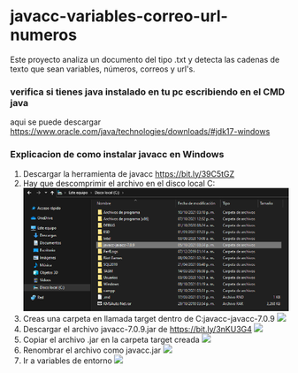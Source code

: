 # javacc-variables-correo-url-numeros
Este proyecto analiza un documento del tipo .txt y detecta las cadenas de texto que sean variables, números, correos y url's.

### verifica si tienes java instalado en tu pc escribiendo en el CMD java
aqui se puede descargar https://www.oracle.com/java/technologies/downloads/#jdk17-windows

### Explicacion de como instalar javacc en Windows

1. Descargar la herramienta de javacc  https://bit.ly/39C5tGZ
2. Hay que descomprimir el archivo en el disco local C:
![](https://github.com/omar49511/javacc-variables-correo-url-numeros/blob/main/javacc%20programas/imagenes/Captura%20de%20pantalla%202021-10-12%20153039.png?raw=true)
3. Creas una carpeta en llamada target dentro de C:javacc-javacc-7.0.9
![](https://static.javatpoint.com/core/images/javacc6.png)
4. Descargar el archivo javacc-7.0.9.jar de https://bit.ly/3nKU3G4
![](https://github.githubassets.com/images/modules/logos_page/GitHub-Mark.png)
6. Copiar el archivo .jar en la carpeta target creada
![](https://github.githubassets.com/images/modules/logos_page/GitHub-Mark.png)
8. Renombrar el archivo como javacc.jar
![](https://github.githubassets.com/images/modules/logos_page/GitHub-Mark.png)
10. Ir a variables de entorno
![](https://github.githubassets.com/images/modules/logos_page/GitHub-Mark.png)
